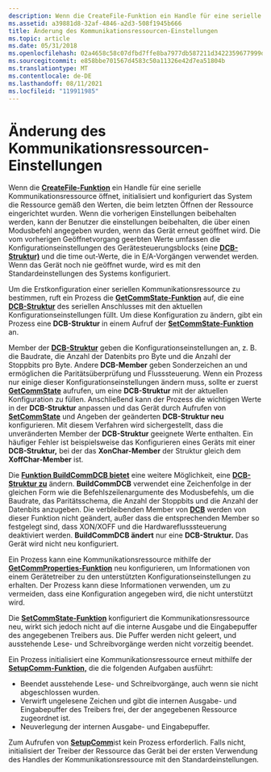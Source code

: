 ```yaml
---
description: Wenn die CreateFile-Funktion ein Handle für eine serielle Kommunikationsressource öffnet, initialisiert und konfiguriert das System die Ressource gemäß den Werten, die beim letzten Öffnen der Ressource eingerichtet wurden.
ms.assetid: a39881d8-32af-4846-a2d3-508f1945b666
title: Änderung des Kommunikationsressourcen-Einstellungen
ms.topic: article
ms.date: 05/31/2018
ms.openlocfilehash: 02a4658c58c07dfbd7ffe8ba7977db587211d3422359677999db312d05bd2c79
ms.sourcegitcommit: e858bbe701567d4583c50a11326e42d7ea51804b
ms.translationtype: MT
ms.contentlocale: de-DE
ms.lasthandoff: 08/11/2021
ms.locfileid: "119911985"
---
```

# <a name="modification-of-communications-resource-settings"></a>Änderung des Kommunikationsressourcen-Einstellungen

Wenn die [**CreateFile-Funktion**](/windows/desktop/api/fileapi/nf-fileapi-createfilea) ein Handle für eine serielle Kommunikationsressource öffnet, initialisiert und konfiguriert das System die Ressource gemäß den Werten, die beim letzten Öffnen der Ressource eingerichtet wurden. Wenn die vorherigen Einstellungen beibehalten werden, kann  der Benutzer die einstellungen beibehalten, die über einen Modusbefehl angegeben wurden, wenn das Gerät erneut geöffnet wird. Die vom vorherigen Geöffnetvorgang geerbten Werte umfassen die Konfigurationseinstellungen des Gerätesteuerungsblocks (eine [**DCB-Struktur)**](/windows/desktop/api/Winbase/ns-winbase-dcb) und die time out-Werte, die in E/A-Vorgängen verwendet werden. Wenn das Gerät noch nie geöffnet wurde, wird es mit den Standardeinstellungen des Systems konfiguriert.

Um die Erstkonfiguration einer seriellen Kommunikationsressource zu bestimmen, ruft ein Prozess die [**GetCommState-Funktion**](/windows/desktop/api/Winbase/nf-winbase-getcommstate) auf, die eine [**DCB-Struktur**](/windows/desktop/api/Winbase/ns-winbase-dcb) des seriellen Anschlusses mit den aktuellen Konfigurationseinstellungen füllt. Um diese Konfiguration zu ändern, gibt ein Prozess eine **DCB-Struktur** in einem Aufruf der [**SetCommState-Funktion**](/windows/desktop/api/Winbase/nf-winbase-setcommstate) an.

Member der [**DCB-Struktur**](/windows/desktop/api/Winbase/ns-winbase-dcb) geben die Konfigurationseinstellungen an, z. B. die Baudrate, die Anzahl der Datenbits pro Byte und die Anzahl der Stoppbits pro Byte. Andere **DCB-Member** geben Sonderzeichen an und ermöglichen die Paritätsüberprüfung und Flusssteuerung. Wenn ein Prozess nur einige dieser Konfigurationseinstellungen ändern muss, sollte er zuerst [**GetCommState**](/windows/desktop/api/Winbase/nf-winbase-getcommstate) aufrufen, um eine **DCB-Struktur** mit der aktuellen Konfiguration zu füllen. Anschließend kann der Prozess die wichtigen Werte in der **DCB-Struktur** anpassen und das Gerät durch Aufrufen von [**SetCommState**](/windows/desktop/api/Winbase/nf-winbase-setcommstate) und Angeben der geänderten **DCB-Struktur neu** konfigurieren. Mit diesem Verfahren wird sichergestellt, dass die unveränderten Member der **DCB-Struktur** geeignete Werte enthalten. Ein häufiger Fehler ist beispielsweise das Konfigurieren eines Geräts mit einer **DCB-Struktur,** bei der das **XonChar-Member** der Struktur gleich dem **XoffChar-Member** ist.

Die [**Funktion BuildCommDCB bietet**](/windows/desktop/api/Winbase/nf-winbase-buildcommdcba) eine weitere Möglichkeit, eine [**DCB-Struktur zu**](/windows/desktop/api/Winbase/ns-winbase-dcb) ändern. **BuildCommDCB** verwendet eine Zeichenfolge in der gleichen Form  wie die Befehlszeilenargumente des Modusbefehls, um die Baudrate, das Paritätsschema, die Anzahl der Stoppbits und die Anzahl der Datenbits anzugeben. Die verbleibenden Member von [**DCB**](/windows/desktop/api/Winbase/ns-winbase-dcb) werden von dieser Funktion nicht geändert, außer dass die entsprechenden Member so festgelegt sind, dass XON/XOFF und die Hardwareflusssteuerung deaktiviert werden. **BuildCommDCB ändert** nur eine **DCB-Struktur.** Das Gerät wird nicht neu konfiguriert.

Ein Prozess kann eine Kommunikationsressource mithilfe der [**GetCommProperties-Funktion**](/windows/desktop/api/Winbase/nf-winbase-getcommproperties) neu konfigurieren, um Informationen von einem Gerätetreiber zu den unterstützten Konfigurationseinstellungen zu erhalten. Der Prozess kann diese Informationen verwenden, um zu vermeiden, dass eine Konfiguration angegeben wird, die nicht unterstützt wird.

Die [**SetCommState-Funktion**](/windows/desktop/api/Winbase/nf-winbase-setcommstate) konfiguriert die Kommunikationsressource neu, wirkt sich jedoch nicht auf die interne Ausgabe und die Eingabepuffer des angegebenen Treibers aus. Die Puffer werden nicht geleert, und ausstehende Lese- und Schreibvorgänge werden nicht vorzeitig beendet.

Ein Prozess initialisiert eine Kommunikationsressource erneut mithilfe der [**SetupComm-Funktion,**](/windows/desktop/api/Winbase/nf-winbase-setupcomm) die die folgenden Aufgaben ausführt:

-   Beendet ausstehende Lese- und Schreibvorgänge, auch wenn sie nicht abgeschlossen wurden.
-   Verwirft ungelesene Zeichen und gibt die internen Ausgabe- und Eingabepuffer des Treibers frei, der der angegebenen Ressource zugeordnet ist.
-   Neuverlegung der internen Ausgabe- und Eingabepuffer.

Zum Aufrufen von [**SetupComm**](/windows/desktop/api/Winbase/nf-winbase-setupcomm)ist kein Prozess erforderlich. Falls nicht, initialisiert der Treiber der Ressource das Gerät bei der ersten Verwendung des Handles der Kommunikationsressource mit den Standardeinstellungen.

 

 
